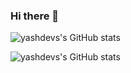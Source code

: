 ### Hi there 👋

<!--
**yashdevs26/yashdevs26** is a ✨ _special_ ✨ repository because its `README.md` (this file) appears on your GitHub profile.

Here are some ideas to get you started:

- 🔭 I’m currently working on ...
- 🌱 I’m currently learning ...
- 👯 I’m looking to collaborate on ...
- 🤔 I’m looking for help with ...
- 💬 Ask me about ...
- 📫 How to reach me: ...
- 😄 Pronouns: ...
- ⚡ Fun fact: ...
-->

![yashdevs's GitHub stats](https://github-readme-stats.vercel.app/api?username=yashdevs26&show_icons=true&theme=radical)

![yashdevs's GitHub stats](https://github-profile-trophy.vercel.app/?username=yashdevs26&theme=onedark)

